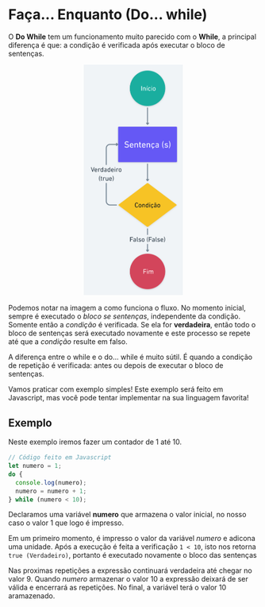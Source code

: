 # Faça... Enquanto (Do... while)

O **Do While** tem um funcionamento muito parecido com o **While**, a principal diferença é que: a condição é verificada após executar o bloco de sentenças.

<p align="center">
  <img src="./images/do-while.png" alt="Figura 1" width="200"/>
</p>

Podemos notar na imagem a como funciona o fluxo. No momento inicial, sempre é executado o _bloco se sentenças_, independente da condição. Somente então a _condição_ é verificada. Se ela for **verdadeira**, então todo o bloco de sentenças será executado novamente e este processo se repete até que a _condição_ resulte em falso.

A diferença entre o while e o do... while é muito sútil. É quando a condição de repetição é verificada: antes ou depois de executar o bloco de sentenças.

Vamos praticar com exemplo simples! Este exemplo será feito em Javascript, mas você pode tentar implementar na sua linguagem favorita!

## Exemplo

Neste exemplo iremos fazer um contador de 1 até 10.

```js
// Código feito em Javascript
let numero = 1;
do {
  console.log(numero);
  numero = numero + 1;
} while (numero < 10);
```

Declaramos uma variável **numero** que armazena o valor inicial, no nosso caso o valor 1 que logo é impresso.

Em um primeiro momento, é impresso o valor da variável _numero_ e adicona uma unidade. Após a execução é feita a verificação `1 < 10`, isto nos retorna `true (Verdadeiro)`, portanto é executado novamente o bloco das sentenças

Nas proximas repetições a expressão continuará verdadeira até chegar no valor 9. Quando _numero_ armazenar o valor 10 a expressão deixará de ser válida e encerrará as repetições. No final, a variável terá o valor 10 aramazenado.
